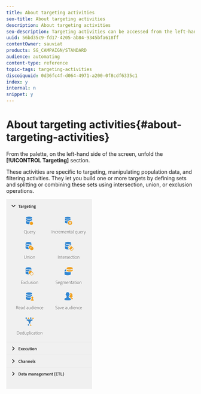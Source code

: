 ```yaml
---
title: About targeting activities
seo-title: About targeting activities
description: About targeting activities
seo-description: Targeting activities can be accessed from the left-hand side of the screen.
uuid: 56bd35c9-fd17-4205-ab84-9345bfa618ff
contentOwner: sauviat
products: SG_CAMPAIGN/STANDARD
audience: automating
content-type: reference
topic-tags: targeting-activities
discoiquuid: 0d36fc4f-d064-4971-a200-0f8cdf6335c1
index: y
internal: n
snippet: y
---
```


# About targeting activities{#about-targeting-activities}

From the palette, on the left-hand side of the screen, unfold the **[!UICONTROL Targeting]** section.

These activities are specific to targeting, manipulating population data, and filtering activities. They let you build one or more targets by defining sets and splitting or combining these sets using intersection, union, or exclusion operations.

![](assets/wkf_targeting_activities.png)

